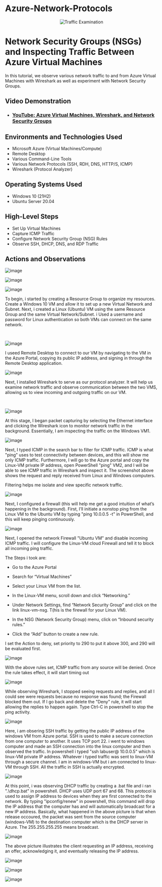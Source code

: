 # Azure-Network-Protocols
<p align="center">
<img src="https://i.imgur.com/Ua7udoS.png" alt="Traffic Examination"/>
</p>

<h1>Network Security Groups (NSGs) and Inspecting Traffic Between Azure Virtual Machines</h1>
In this tutorial, we observe various network traffic to and from Azure Virtual Machines with Wireshark as well as experiment with Network Security Groups. <br />


<h2>Video Demonstration</h2>

- ### [YouTube: Azure Virtual Machines, Wireshark, and Network Security Groups](https://www.youtube.com)

<h2>Environments and Technologies Used</h2>

- Microsoft Azure (Virtual Machines/Compute)
- Remote Desktop
- Various Command-Line Tools
- Various Network Protocols (SSH, RDH, DNS, HTTP/S, ICMP)
- Wireshark (Protocol Analyzer)

<h2>Operating Systems Used </h2>

- Windows 10 (21H2)
- Ubuntu Server 20.04

<h2>High-Level Steps</h2>

-  Set Up Virtual Machines
-  Capture ICMP Traffic
- Configure Network Security Group (NSG) Rules
- Observe SSH, DHCP, DNS, and RDP Traffic

<h2>Actions and Observations</h2>

<p>  
  
  ![image](https://github.com/user-attachments/assets/4b874336-dfc1-4224-8540-6d53e71b6622)

  ![image](https://github.com/user-attachments/assets/2f5f5b56-d179-45d7-8bfd-ebc9c541f03f)

  ![image](https://github.com/user-attachments/assets/15668165-073f-4015-9a48-57263ea4277a)

   
</p>
<p>
To begin, i started by creating a Resource Group to organize my resources.
Create a Windows 10 VM and allow it to set up a new Virtual Network and Subnet.
Next, i created a Linux (Ubuntu) VM using the same Resource Group and the same Virtual Network/Subnet.
i Used a username and password for Linux authentication so both VMs can connect on the same network.
</p>
<br />

<p>
  
![image](https://github.com/user-attachments/assets/2ce95ba5-7e02-4e54-96f5-e86ff3374bc2)

I useed Remote Desktop to connect to our VM by navigating to the VM in the Azure Portal, copying its public IP address, and signing in through the Remote Desktop application.  


![image](https://github.com/user-attachments/assets/d65afa4d-fb45-4d1b-bdaa-0fa50c4fad7e)

</p>
<p>
Next, I installed Wireshark to serve as our protocol analyzer. It will help us examine network traffic  and observe communication between the two VMS, allowing us to view incoming and outgoing traffic on our VM.
  
</p>
<br />


![image](https://github.com/user-attachments/assets/14cd6ddd-6d85-44b2-96ca-1a8714d60fbe)


At this stage, I began packet capturing by selecting the Ethernet interface and clicking the Wireshark icon to monitor network traffic in the background. Essentially, I am inspecting the traffic on the Windows VM1. 

![image](https://github.com/user-attachments/assets/6434bd01-08ef-4ce6-b490-b72efcf5ad6e)

Next, I typed ICMP in the search bar to filter for ICMP traffic. ICMP is what "ping" uses to test connectivity between devices, and this will show me only ICMP traffic. Furthermore, I will go to the Azure portal and copy the Linux-VM private IP address, open PowerShell "ping" VM2, and I will be able to see ICMP traffic in Wireshark and inspect it. The screenshot above shows the request and reply received from Linux and Windows computers.  

Filtering helps me isolate and view specific network traffic. 

![image](https://github.com/user-attachments/assets/80da13ea-a516-48bf-a34a-d20d53c54d74)

Next, I configured a firewall (this will help me get a good intuition of what’s happening in the background). First, I’ll initiate a nonstop ping from the Linux VM to the Ubuntu VM by typing "ping 10.0.0.5 -t" in PowerShell, and this will keep pinging continuously.

![image](https://github.com/user-attachments/assets/812eacbc-b3f9-40d4-82bc-5f522019e730)

Next, I opened the network Firewall "Ubuntu VM" and disable incoming ICMP traffic. I will configure the Linux-VM cloud Firewall and tell it to block all incoming ping traffic. 

The Steps i took are:

 - Go to the Azure Portal

 - Search for “Virtual Machines”

 - Select your Linux VM from the list.

 - In the Linux-VM menu, scroll down and click “Networking.”

 - Under Network Settings, find “Network Security Group” and click on the link linux-vm-nsg. T(his is the firewall for your Linux VM).

 - In the NSG (Network Security Group) menu, click on “Inbound security rules.”

 - Click the “Add” button to create a new rule.

I set the Action to deny, set priority to 290 to put it above 300, and 290 will be evaluated first. 

   
![image](https://github.com/user-attachments/assets/1e7932ce-fd73-4773-b471-85215341f48d)

With the above rules set, ICMP traffic from any source will be denied. Once the rule takes effect, it will start timing out


![image](https://github.com/user-attachments/assets/0acb4245-1969-46d8-959e-9960f003bb23)

While observing Wireshark, I stopped seeing requests and replies, and all I could see were requests because no response was found; the Firewall blocked them out. If I go back and delete the "Deny" rule, it will start allowing the replies to happen again. Type Ctrl-C in powershell to stop the ping activity. 

![image](https://github.com/user-attachments/assets/f915ed7c-4f83-47e3-b976-84b8b668194e)

Here, i am obsering SSH traffic by getting the public IP address of the windows VM from Azure portal. SSH is used to make a secure connection from one computer to another. It uses TCP port 22. i went to windows computer and made an SSH connection into the linux computer and then observed the traffic. In powershell i typed "ssh labuser@ 10.0.0.5" which is linux-VM private IP address. 
       Whatever i typed traffic was sent to linux-VM through a secure channel. I am in windows-VM but i am connected to linux-VM through SSH. All the traffic in SSH is actually encrypted.

<p>
</p>

<p>

<p>
  
![image](https://github.com/user-attachments/assets/ad9de5f0-ac1b-4ae5-b06f-d6146a65ea2a)

At this point, i was observing DHCP traffic by creating a .bat file and i ran ".\dhcp.bat" in powershell. DHCP uses UDP port 67 and 68. This protocol is used to assign IP address to devices when they are first connected to the network. By typing "ipconfig/renew" in powershell, this command will drop the IP address that the computer has and will automatically broadcast for a new IP address. 
    Basically, what happened in the above picture is that when release occoured, the packet was sent from the source computer (windows-VM) to the destination computer which is the DHCP server in Azure. The 255.255.255.255 means broadcast. 
  
![image](https://github.com/user-attachments/assets/d0327954-eb86-4276-9875-d188712285bd) 

The above picture illustrates the client requesting an IP address, receiving an offer, acknowledging it, and eventually releasing the IP address.



![image](https://github.com/user-attachments/assets/a88b15ee-6154-4591-a2c9-1aae0ddf8fcf)

![image](https://github.com/user-attachments/assets/f287784e-73d0-45ff-a257-27a34bf8eecd)

![image](https://github.com/user-attachments/assets/c4a9b033-378a-4975-b8a6-a4877d5d9238)



</p>
<p>


</p>
<br />
